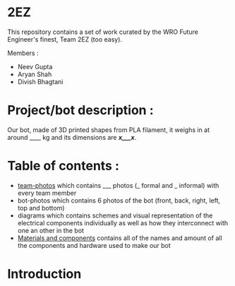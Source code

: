 # 2EZ
This repository contains a set of work curated by the WRO Future Engineer's finest, Team 2EZ (too easy). 

Members : 
 - Neev Gupta
 - Aryan Shah
 - Divish Bhagtani


# Project/bot description :

Our bot, made of 3D printed shapes from PLA filament, it weighs in at around ____ kg and its dimensions are ___x___x___. 

# Table of contents :
 - [team-photos](#team-photos) which contains ___ photos (_ formal and _ informal) with every team member
 - bot-photos which contains 6 photos of the bot (front, back, right, left, top and bottom)
 - diagrams which contains schemes and visual representation of the electrical components individually as well as how they interconnect with one an other in the bot
 - [Materials and components](#Materials-and-components) contains all of the names and amount of all the components and hardware used to make our bot

# Introduction
